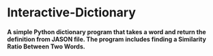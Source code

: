 # Interactive-Dictionary
#### A simple Python dictionary program that takes a word and return the definition from JASON file. The program includes finding a  Similarity Ratio Between Two Words. ####
